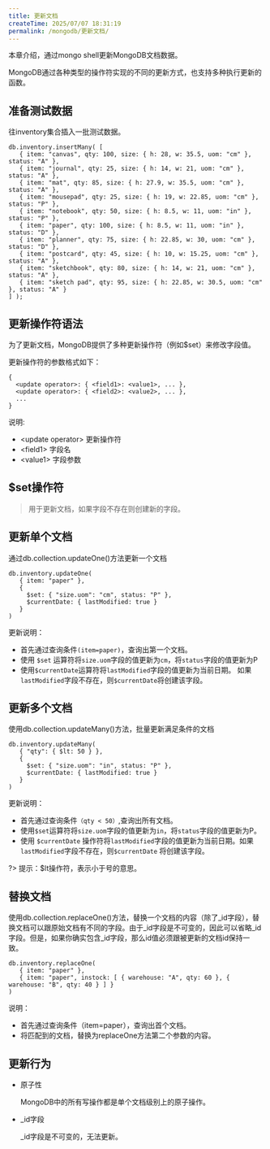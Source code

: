 ```yaml
---
title: 更新文档
createTime: 2025/07/07 18:31:19
permalink: /mongodb/更新文档/
---
```

本章介绍，通过mongo shell更新MongoDB文档数据。

MongoDB通过各种类型的操作符实现的不同的更新方式，也支持多种执行更新的函数。

## 准备测试数据

往inventory集合插入一批测试数据。
```shell
db.inventory.insertMany( [
   { item: "canvas", qty: 100, size: { h: 28, w: 35.5, uom: "cm" }, status: "A" },
   { item: "journal", qty: 25, size: { h: 14, w: 21, uom: "cm" }, status: "A" },
   { item: "mat", qty: 85, size: { h: 27.9, w: 35.5, uom: "cm" }, status: "A" },
   { item: "mousepad", qty: 25, size: { h: 19, w: 22.85, uom: "cm" }, status: "P" },
   { item: "notebook", qty: 50, size: { h: 8.5, w: 11, uom: "in" }, status: "P" },
   { item: "paper", qty: 100, size: { h: 8.5, w: 11, uom: "in" }, status: "D" },
   { item: "planner", qty: 75, size: { h: 22.85, w: 30, uom: "cm" }, status: "D" },
   { item: "postcard", qty: 45, size: { h: 10, w: 15.25, uom: "cm" }, status: "A" },
   { item: "sketchbook", qty: 80, size: { h: 14, w: 21, uom: "cm" }, status: "A" },
   { item: "sketch pad", qty: 95, size: { h: 22.85, w: 30.5, uom: "cm" }, status: "A" }
] );
```

## 更新操作符语法

为了更新文档，MongoDB提供了多种更新操作符（例如$set）来修改字段值。

更新操作符的参数格式如下：
```shell
{
  <update operator>: { <field1>: <value1>, ... },
  <update operator>: { <field2>: <value2>, ... },
  ...
}
```
说明:


- \<update operator> 更新操作符
- \<field1> 字段名
- \<value1> 字段参数


## $set操作符

> 用于更新文档，如果字段不存在则创建新的字段。

## 更新单个文档

通过db.collection.updateOne()方法更新一个文档
```shell
db.inventory.updateOne(
   { item: "paper" },
   {
     $set: { "size.uom": "cm", status: "P" },
     $currentDate: { lastModified: true }
   }
)
```
更新说明：

- 首先通过查询条件`(item=paper)`，查询出第一个文档。
- 使用 `$set` 运算符将`size.uom`字段的值更新为`cm`，将`status`字段的值更新为P
- 使用`$currentDate`运算符将`lastModified`字段的值更新为当前日期。 如果`lastModified`字段不存在，则`$currentDate`将创建该字段。


## 更新多个文档

使用db.collection.updateMany()方法，批量更新满足条件的文档
```shell
db.inventory.updateMany(
   { "qty": { $lt: 50 } },
   {
     $set: { "size.uom": "in", status: "P" },
     $currentDate: { lastModified: true }
   }
)
```
更新说明：

- 首先通过查询条件`（qty < 50）`,查询出所有文档。
- 使用`$set`运算符将`size.uom`字段的值更新为`in`，将`status`字段的值更新为P。
- 使用 `$currentDate` 操作符将`lastModified`字段的值更新为当前日期。如果`lastModified`字段不存在，则`$currentDate` 将创建该字段。

?> 提示：$lt操作符，表示小于号的意思。

## 替换文档

使用db.collection.replaceOne()方法，替换一个文档的内容（除了_id字段），替换文档可以跟原始文档有不同的字段。由于_id字段是不可变的，因此可以省略_id字段。但是，如果你确实包含_id字段，那么id值必须跟被更新的文档id保持一致。
```shell
db.inventory.replaceOne(
   { item: "paper" },
   { item: "paper", instock: [ { warehouse: "A", qty: 60 }, { warehouse: "B", qty: 40 } ] }
)
```
说明：

- 首先通过查询条件（item=paper），查询出首个文档。
- 将匹配到的文档，替换为replaceOne方法第二个参数的内容。


## 更新行为
- 原子性

    MongoDB中的所有写操作都是单个文档级别上的原子操作。

- _id字段

    _id字段是不可变的，无法更新。